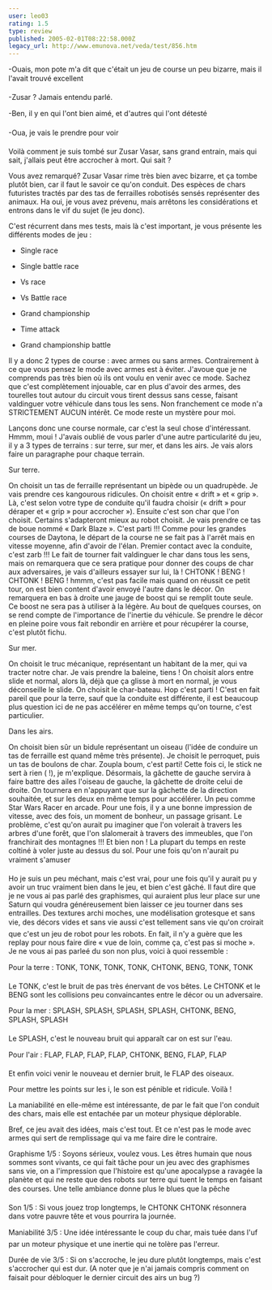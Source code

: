 ```yaml
---
user: leo03
rating: 1.5
type: review
published: 2005-02-01T08:22:58.000Z
legacy_url: http://www.emunova.net/veda/test/856.htm
---
```

-Ouais, mon pote m'a dit que c'était un jeu de course un peu bizarre, mais il l'avait trouvé excellent  

-Zusar ? Jamais entendu parlé.  

-Ben, il y en qui l'ont bien aimé, et d'autres qui l'ont détesté  

-Oua, je vais le prendre pour voir  

  

Voilà comment je suis tombé sur Zusar Vasar, sans grand entrain, mais qui sait, j'allais peut être accrocher à mort. Qui sait ?  

  

Vous avez remarqué? Zusar Vasar rime très bien avec bizarre, et ça tombe plutôt bien, car il faut le savoir ce qu'on conduit. Des espèces de chars futuristes tractés par des tas de ferrailles robotisés sensés représenter des animaux. Ha oui, je vous avez prévenu, mais arrêtons les considérations et entrons dans le vif du sujet (le jeu donc).  

C'est récurrent dans mes tests, mais là c'est important, je vous présente les différents modes de jeu :  

- Single race  

- Single battle race  

- Vs race  

- Vs Battle race  

- Grand championship  

- Time attack  

- Grand championship battle  

  

Il y a donc 2 types de course : avec armes ou sans armes. Contrairement à ce que vous pensez le mode avec armes est à éviter. J'avoue que je ne comprends pas très bien où ils ont voulu en venir avec ce mode. Sachez que c'est complètement injouable, car en plus d'avoir des armes, des tourelles tout autour du circuit vous tirent dessus sans cesse, faisant valdinguer votre véhicule dans tous les sens. Non franchement ce mode n'a STRICTEMENT AUCUN intérêt. Ce mode reste un mystère pour moi.  

  

Lançons donc une course normale, car c'est la seul chose d'intéressant. Hmmm, moui ! J'avais oublié de vous parler d'une autre particularité du jeu, il y a 3 types de terrains : sur terre, sur mer, et dans les airs. Je vais alors faire un paragraphe pour chaque terrain.  

  

Sur terre.  

On choisit un tas de ferraille représentant un bipède ou un quadrupède. Je vais prendre ces kangourous ridicules. On choisit entre « drift » et « grip ». Là, c'est selon votre type de conduite qu'il faudra choisir (« drift » pour déraper et « grip » pour accrocher »). Ensuite c'est son char que l'on choisit. Certains s'adapteront mieux au robot choisit. Je vais prendre ce tas de boue nommé « Dark Blaze ». C'est parti !!! Comme pour les grandes courses de Daytona, le départ de la course ne se fait pas à l'arrêt mais en vitesse moyenne, afin d'avoir de l'élan. Premier contact avec la conduite, c'est zarb !!! Le fait de tourner fait valdinguer le char dans tous les sens, mais on remarquera que ce sera pratique pour donner des coups de char aux adversaires, je vais d'ailleurs essayer sur lui, là ! CHTONK ! BENG ! CHTONK ! BENG ! hmmm, c'est pas facile mais quand on réussit ce petit tour, on est bien content d'avoir envoyé l'autre dans le décor. On remarquera en bas à droite une jauge de boost qui se remplit toute seule. Ce boost ne sera pas à utiliser à la légère. Au bout de quelques courses, on se rend compte de l'importance de l'inertie du véhicule. Se prendre le décor en pleine poire vous fait rebondir en arrière et pour récupérer la course, c'est plutôt fichu.  

  

Sur mer.  

On choisit le truc mécanique, représentant un habitant de la mer, qui va tracter notre char. Je vais prendre la baleine, tiens ! On choisit alors entre slide et normal, alors là, déjà que ça glisse à mort en normal, je vous déconseille le slide. On choisit le char-bateau. Hop c'est parti ! C'est en fait pareil que pour la terre, sauf que la conduite est différente, il est beaucoup plus question ici de ne pas accélérer en même temps qu'on tourne, c'est particulier.  

  

Dans les airs.  

On choisit bien sûr un bidule représentant un oiseau (l'idée de conduire un tas de ferraille est quand même très présente). Je choisit le perroquet, puis un tas de boulons de char. Zoupla boum, c'est parti! Cette fois ci, le stick ne sert à rien ( !), je m'explique. Désormais, la gâchette de gauche servira à faire battre des ailes l'oiseau de gauche, la gâchette de droite celui de droite. On tournera en n'appuyant que sur la gâchette de la direction souhaitée, et sur les deux en même temps pour accélérer. Un peu comme Star Wars Racer en arcade. Pour une fois, il y a une bonne impression de vitesse, avec des fois, un moment de bonheur, un passage grisant. Le problème, c'est qu'on aurait pu imaginer que l'on volerait à travers les arbres d'une forêt, que l'on slalomerait à travers des immeubles, que l'on franchirait des montagnes !!! Et bien non ! La plupart du temps en reste coltiné à voler juste au dessus du sol. Pour une fois qu'on n'aurait pu vraiment s'amuser  

  

Ho je suis un peu méchant, mais c'est vrai, pour une fois qu'il y aurait pu y avoir un truc vraiment bien dans le jeu, et bien c'est gâché. Il faut dire que je ne vous ai pas parlé des graphismes, qui auraient plus leur place sur une Saturn qui voudra généreusement bien laisser ce jeu tourner dans ses entrailles. Des textures archi moches, une modélisation grotesque et sans vie, des décors vides et sans vie aussi c'est tellement sans vie qu'on croirait que c'est un jeu de robot pour les robots. En fait, il n'y a guère que les replay pour nous faire dire « vue de loin, comme ça, c'est pas si moche ». Je ne vous ai pas parleé du son non plus, voici à quoi ressemble :  

  

Pour la terre : TONK, TONK, TONK, TONK, CHTONK, BENG, TONK, TONK  

Le TONK, c'est le bruit de pas très énervant de vos bêtes. Le CHTONK et le BENG sont les collisions peu convaincantes entre le décor ou un adversaire.  

  

Pour la mer : SPLASH, SPLASH, SPLASH, SPLASH, CHTONK, BENG, SPLASH, SPLASH  

Le SPLASH, c'est le nouveau bruit qui apparaît car on est sur l'eau.  

  

Pour l'air : FLAP, FLAP, FLAP, FLAP, CHTONK, BENG, FLAP, FLAP  

Et enfin voici venir le nouveau et dernier bruit, le FLAP des oiseaux.  

  

Pour mettre les points sur les i, le son est pénible et ridicule. Voilà !  

  

La maniabilité en elle-même est intéressante, de par le fait que l'on conduit des chars, mais elle est entachée par un moteur physique déplorable.  

  

Bref, ce jeu avait des idées, mais c'est tout. Et ce n'est pas le mode avec armes qui sert de remplissage qui va me faire dire le contraire.  

  

Graphisme 1/5 : Soyons sérieux, voulez vous. Les êtres humain que nous sommes sont vivants, ce qui fait tâche pour un jeu avec des graphismes sans vie, on a l'impression que l'histoire est qu'une apocalypse a ravagée la planète et qui ne reste que des robots sur terre qui tuent le temps en faisant des courses. Une telle ambiance donne plus le blues que la pêche  

  

Son 1/5 : Si vous jouez trop longtemps, le CHTONK CHTONK résonnera dans votre pauvre tête et vous pourrira la journée.  

  

Maniabilité 3/5 : Une idée intéressante le coup du char, mais tuée dans l'uf par un moteur physique et une inertie qui ne tolère pas l'erreur.  

  

Durée de vie 3/5 : Si on s'accroche, le jeu dure plutôt longtemps, mais c'est s'accrocher qui est dur. (A noter que je n'ai jamais compris comment on faisait pour débloquer le dernier circuit des airs un bug ?)